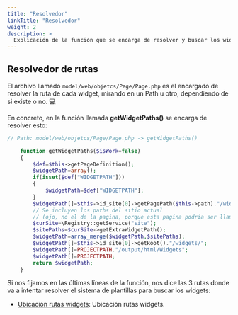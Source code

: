 ```yaml
---
title: "Resolvedor"
linkTitle: "Resolvedor"
weight: 2
description: >
  Explicación de la función que se encarga de resolver y buscar los widgets para las plantillas.
---
```


## Resolvedor de rutas

El archivo llamado `model/web/objetcs/Page/Page.php` es el encargado de resolver la ruta de cada widget, mirando en un Path u otro, dependiendo de si existe o no. :computer:

En concreto, en la función llamada **getWidgetPaths()** se encarga de resolver esto:

```php
// Path: model/web/objetcs/Page/Page.php -> getWidgetPaths()

    function getWidgetPaths($isWork=false)
    {
        $def=$this->getPageDefinition();
        $widgetPath=array();
        if(isset($def["WIDGETPATH"]))
        {
            $widgetPath=$def["WIDGETPATH"];
        }
        $widgetPath[]=$this->id_site[0]->getPagePath($this->path)."/widgets".($isWork===true?"_work":"")."/";
        // Se incluyen los paths del sitio actual 
        // (ojo, no el de la pagina, porque esta pagina podria ser llamada desde otros sites).
        $curSite=\Registry::getService("site");
        $sitePaths=$curSite->getExtraWidgetPath();
        $widgetPath=array_merge($widgetPath,$sitePaths);
        $widgetPath[]=$this->id_site[0]->getRoot()."/widgets/";
        $widgetPath[]=PROJECTPATH."/output/html/Widgets";
        $widgetPath[]=PROJECTPATH;
        return $widgetPath;
    }
```

Si nos fijamos en las últimas líneas de la función, nos dice las 3 rutas donde va a intentar resolver el sistema de plantillas para buscar los widgets:

* [Ubicación rutas widgets](/docs/rutas/ubicacion-rutas-widgets/ubicacion-widgets/): Ubicación rutas widgets.